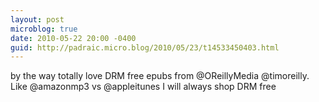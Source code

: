 ```yaml
---
layout: post
microblog: true
date: 2010-05-22 20:00 -0400
guid: http://padraic.micro.blog/2010/05/23/t14533450403.html
---
```

by the way totally love DRM free epubs from @OReillyMedia @timoreilly. Like @amazonmp3 vs @appleitunes I will always shop DRM free
